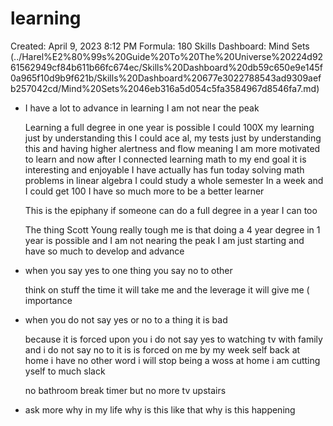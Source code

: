 # learning

Created: April 9, 2023 8:12 PM
Formula: 180
Skills Dashboard: Mind Sets  (../Harel%E2%80%99s%20Guide%20To%20The%20Universe%20224d9261562949cf84b611b66fc674ec/Skills%20Dashboard%20db59c650e9e145f0a965f10d9b9f621b/Skills%20Dashboard%20677e3022788543ad9309aefb257042cd/Mind%20Sets%2046eb316a5d054c5fa3584967d8546fa7.md)

- I have a lot to advance in learning I am not near the peak
    
    Learning a full degree in one year is possible I could 100X my learning just by understanding this I could ace al, my tests just by understanding this and having higher alertness and flow meaning I am more motivated to learn and now after I connected learning math to my end goal it is interesting and enjoyable I have actually has fun today solving math problems in linear algebra I could study a whole semester In a week and I could get 100 I have so much more to be a better learner 
    
    This is the epiphany if someone can do a full degree in a year I can too
    
    The thing Scott Young really tough me is that doing a 4 year degree in 1 year is possible and I am not nearing the peak I am just starting and have so much to develop and advance
    
- when you say yes to one thing you say no to other
    
    think on stuff the time it will take me and the leverage it will give me ( importance
    
- when you do not say yes or no to a thing it is bad
    
    because it is forced upon you i do not say yes to watching tv with family and i do not say no to it is is forced on me by my week self back at home i have no other word i will stop being a woss at home i am cutting yself to much slack 
    
    no bathroom break timer but no more tv upstairs 
    
- ask more why in my life why is this like that why is this happening